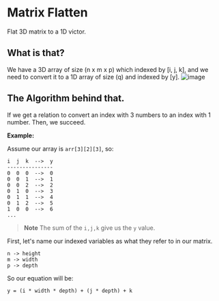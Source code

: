 # Matrix Flatten
Flat 3D matrix to a 1D victor.


## What is that?
We have a 3D array of size (n x m x p) which indexed by [i, j, k], and we need to convert it to a 1D array of size (q) and indexed by [y].
![image](https://user-images.githubusercontent.com/47665908/169068019-b235e941-7278-4a7f-9da8-ca6f275b3ed8.png)


## The Algorithm behind that.
If we get a relation to convert an index with 3 numbers to an index with 1 number. Then, we succeed.

**Example:**

Assume our array is `arr[3][2][3]`, so:
```
i  j  k  -->  y
---------------
0  0  0  -->  0
0  0  1  -->  1
0  0  2  -->  2
0  1  0  -->  3
0  1  1  -->  4
0  1  2  -->  5
1  0  0  -->  6
...
```
> **Note**
The sum of the `i,j,k` give us the `y` value. 

First, let's name our indexed variables as what they refer to in our matrix.
``` 
n -> height
m -> width
p -> depth
```
So our equation will be:
```
y = (i * width * depth) + (j * depth) + k
```
